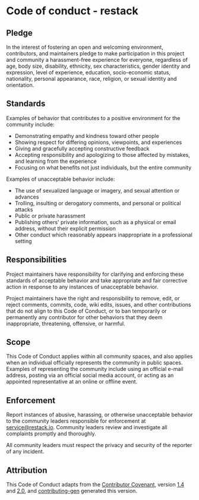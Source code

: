 # Code of conduct - restack

## Pledge

In the interest of fostering an open and welcoming environment, contributors, and maintainers pledge to make participation in this project and
community a harassment-free experience for everyone, regardless of age, body
size, disability, ethnicity, sex characteristics, gender identity and expression,
level of experience, education, socio-economic status, nationality, personal
appearance, race, religion, or sexual identity and orientation.

## Standards

Examples of behavior that contributes to a positive environment for the
community include:

* Demonstrating empathy and kindness toward other people
* Showing respect for differing opinions, viewpoints, and experiences
* Giving and gracefully accepting constructive feedback
* Accepting responsibility and apologizing to those affected by mistakes,
  and learning from the experience
* Focusing on what benefits not just individuals, but the
  entire community

Examples of unacceptable behavior include:

* The use of sexualized language or imagery, and sexual attention or
  advances
* Trolling, insulting or derogatory comments, and personal or political attacks
* Public or private harassment
* Publishing others' private information, such as a physical or email
  address, without their explicit permission
* Other conduct which reasonably appears inappropriate in a
  professional setting

## Responsibilities

Project maintainers have responsibility for clarifying and enforcing these standards of
acceptable behavior and take appropriate and fair corrective action in
response to any instances of unacceptable behavior.

Project maintainers have the right and responsibility to remove, edit, or reject
comments, commits, code, wiki edits, issues, and other contributions that do not align to this Code of Conduct, or to ban
temporarily or permanently any contributor for other behaviors that they deem
inappropriate, threatening, offensive, or harmful.

## Scope

This Code of Conduct applies within all community spaces, and also applies when
an individual officially represents the community in public spaces.
Examples of representing the community include using an official e-mail address,
posting via an official social media account, or acting as an appointed
representative at an online or offline event.

## Enforcement

Report instances of abusive, harassing, or otherwise unacceptable behavior to the community leaders responsible for enforcement at <service@restack.io>.
Community leaders review and investigate all complaints promptly and thoroughly.

All community leaders must respect the privacy and security of the
reporter of any incident.

## Attribution

This Code of Conduct adapts from the [Contributor Covenant](https://contributor-covenant.org/), version
[1.4](https://www.contributor-covenant.org/version/1/4/code-of-conduct/code_of_conduct.md) and
[2.0](https://www.contributor-covenant.org/version/2/0/code_of_conduct/code_of_conduct.md),
and [contributing-gen](https://github.com/bttger/contributing-gen) generated this version.